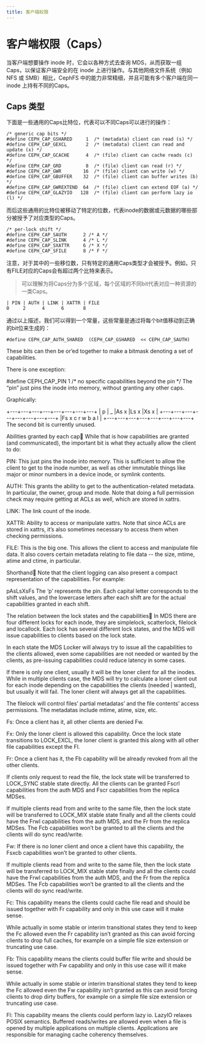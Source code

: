 ```yaml
---
title: 客户端权限
---
```



# 客户端权限（Caps）

当客户端想要操作 inode 时，它会以各种方式去查询 MDS，从而获取一组Caps，以保证客户端安全的在 inode 上进行操作。与其他网络文件系统（例如 NFS 或 SMB）相比，CephFS 中的能力非常精细，并且可能有多个客户端在同一 inode 上持有不同的Caps。

## Caps 类型
下面是一些通用的Caps比特位，代表可以不同Caps可以进行的操作：

```
/* generic cap bits */
#define CEPH_CAP_GSHARED     1  /* (metadata) client can read (s) */
#define CEPH_CAP_GEXCL       2  /* (metadata) client can read and update (x) */
#define CEPH_CAP_GCACHE      4  /* (file) client can cache reads (c) */
#define CEPH_CAP_GRD         8  /* (file) client can read (r) */
#define CEPH_CAP_GWR        16  /* (file) client can write (w) */
#define CEPH_CAP_GBUFFER    32  /* (file) client can buffer writes (b) */
#define CEPH_CAP_GWREXTEND  64  /* (file) client can extend EOF (a) */
#define CEPH_CAP_GLAZYIO   128  /* (file) client can perform lazy io (l) */
```

而后这些通用的比特位被移动了特定的位数，代表inode的数据或元数据的哪些部分被授予了对应类型的Caps。

```
/* per-lock shift */
#define CEPH_CAP_SAUTH      2 /* A */
#define CEPH_CAP_SLINK      4 /* L */
#define CEPH_CAP_SXATTR     6 /* X */
#define CEPH_CAP_SFILE      8 /* F */
```

注意，对于其中的一些移位数，只有特定的通用Caps类型才会被授予。例如，只有FILE对应的Caps会有超过两个比特来表示。
> 可以理解为将Caps分为多个区域，每个区域的不同bit代表对应一种资源的一类Caps。

```
| PIN | AUTH | LINK | XATTR | FILE
0     2      4      6       8
```

通过以上描述，我们可以得到一个常量，这些常量是通过将每个bit值移动到正确的bit位来生成的：

```
#define CEPH_CAP_AUTH_SHARED  (CEPH_CAP_GSHARED  << CEPH_CAP_SAUTH)
```

These bits can then be or’ed together to make a bitmask denoting a set of capabilities.

There is one exception:

#define CEPH_CAP_PIN  1  /* no specific capabilities beyond the pin */
The “pin” just pins the inode into memory, without granting any other caps.

Graphically:

+---+---+---+---+---+---+---+---+
| p | _ |As   x |Ls   x |Xs   x |
+---+---+---+---+---+---+---+---+
|Fs   x   c   r   w   b   a   l |
+---+---+---+---+---+---+---+---+
The second bit is currently unused.

Abilities granted by each cap
While that is how capabilities are granted (and communicated), the important bit is what they actually allow the client to do:

PIN: This just pins the inode into memory. This is sufficient to allow the client to get to the inode number, as well as other immutable things like major or minor numbers in a device inode, or symlink contents.

AUTH: This grants the ability to get to the authentication-related metadata. In particular, the owner, group and mode. Note that doing a full permission check may require getting at ACLs as well, which are stored in xattrs.

LINK: The link count of the inode.

XATTR: Ability to access or manipulate xattrs. Note that since ACLs are stored in xattrs, it’s also sometimes necessary to access them when checking permissions.

FILE: This is the big one. This allows the client to access and manipulate file data. It also covers certain metadata relating to file data -- the size, mtime, atime and ctime, in particular.

Shorthand
Note that the client logging can also present a compact representation of the capabilities. For example:

pAsLsXsFs
The ‘p’ represents the pin. Each capital letter corresponds to the shift values, and the lowercase letters after each shift are for the actual capabilities granted in each shift.

The relation between the lock states and the capabilities
In MDS there are four different locks for each inode, they are simplelock, scatterlock, filelock and locallock. Each lock has several different lock states, and the MDS will issue capabilities to clients based on the lock state.

In each state the MDS Locker will always try to issue all the capabilities to the clients allowed, even some capabilities are not needed or wanted by the clients, as pre-issuing capabilities could reduce latency in some cases.

If there is only one client, usually it will be the loner client for all the inodes. While in multiple clients case, the MDS will try to calculate a loner client out for each inode depending on the capabilities the clients (needed | wanted), but usually it will fail. The loner client will always get all the capabilities.

The filelock will control files’ partial metadatas’ and the file contents’ access permissions. The metadatas include mtime, atime, size, etc.

Fs: Once a client has it, all other clients are denied Fw.

Fx: Only the loner client is allowed this capability. Once the lock state transitions to LOCK_EXCL, the loner client is granted this along with all other file capabilities except the Fl.

Fr: Once a client has it, the Fb capability will be already revoked from all the other clients.

If clients only request to read the file, the lock state will be transferred to LOCK_SYNC stable state directly. All the clients can be granted Fscrl capabilities from the auth MDS and Fscr capabilities from the replica MDSes.

If multiple clients read from and write to the same file, then the lock state will be transferred to LOCK_MIX stable state finally and all the clients could have the Frwl capabilities from the auth MDS, and the Fr from the replica MDSes. The Fcb capabilities won’t be granted to all the clients and the clients will do sync read/write.

Fw: If there is no loner client and once a client have this capability, the Fsxcb capabilities won’t be granted to other clients.

If multiple clients read from and write to the same file, then the lock state will be transferred to LOCK_MIX stable state finally and all the clients could have the Frwl capabilities from the auth MDS, and the Fr from the replica MDSes. The Fcb capabilities won’t be granted to all the clients and the clients will do sync read/write.

Fc: This capability means the clients could cache file read and should be issued together with Fr capability and only in this use case will it make sense.

While actually in some stable or interim transitional states they tend to keep the Fc allowed even the Fr capability isn’t granted as this can avoid forcing clients to drop full caches, for example on a simple file size extension or truncating use case.

Fb: This capability means the clients could buffer file write and should be issued together with Fw capability and only in this use case will it make sense.

While actually in some stable or interim transitional states they tend to keep the Fc allowed even the Fw capability isn’t granted as this can avoid forcing clients to drop dirty buffers, for example on a simple file size extension or truncating use case.

Fl: This capability means the clients could perform lazy io. LazyIO relaxes POSIX semantics. Buffered reads/writes are allowed even when a file is opened by multiple applications on multiple clients. Applications are responsible for managing cache coherency themselves.